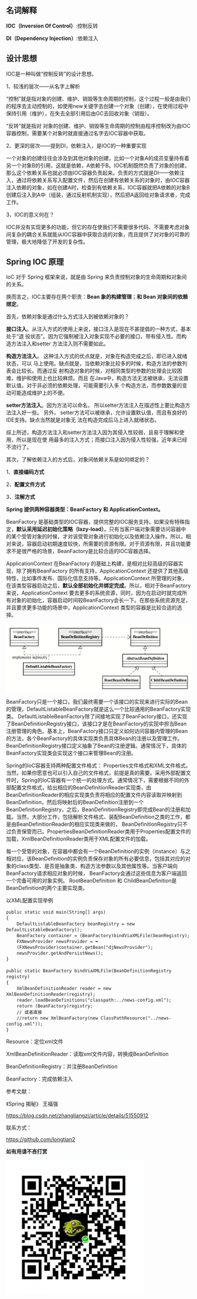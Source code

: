 
## 名词解释 ##

**IOC（Inversion Of Control）**:控制反转

**DI（Dependency Injection）**:依赖注入

## 设计思想 ##

IOC是一种叫做“控制反转”的设计思想。

1、较浅的层次——从名字上解析 

“控制”就是指对象的创建、维护、销毁等生命周期的控制，这个过程一般是由我们的程序去主动控制的，如使用new关键字去创建一个对象（创建），在使用过程中保持引用（维护），在失去全部引用后由GC去回收对象（销毁）。 

“反转”就是指对 对象的创建、维护、销毁等生命周期的控制由程序控制改为由IOC容器控制，需要某个对象时就直接通过名字去IOC容器中获取。

2、更深的层次——提到DI，依赖注入，是IOC的一种重要实现 

一个对象的创建往往会涉及到其他对象的创建，比如一个对象A的成员变量持有着另一个对象B的引用，这就是依赖，A依赖于B。IOC机制既然负责了对象的创建，那么这个依赖关系也就必须由IOC容器负责起来。负责的方式就是DI——依赖注入，通过将依赖关系写入配置文件，然后在创建有依赖关系的对象时，由IOC容器注入依赖的对象，如在创建A时，检查到有依赖关系，IOC容器就把A依赖的对象B创建后注入到A中（组装，通过反射机制实现），然后把A返回给对象请求者，完成工作。

3、IOC的意义何在？ 

IOC并没有实现更多的功能，但它的存在使我们不需要很多代码、不需要考虑对象间复杂的耦合关系就能从IOC容器中获取合适的对象，而且提供了对对象的可靠的管理，极大地降低了开发的复杂性。

## Spring IOC 原理  ##

IoC 对于 Spring 框架来说，就是由 Spring 来负责控制对象的生命周期和对象间的关系。

换而言之，IOC主要存在两个职责：**Bean 象的构建管理**；**和 Bean 对象间的依赖绑定**。

首先，依赖对象是通过什么方式注入到被依赖对象的？

**接口注入**。从注入方式的使用上来说，接口注入是现在不甚提倡的一种方式，基本处于“退
役状态”。因为它强制被注入对象实现不必要的接口，带有侵入性。而构造方法注入和setter
方法注入则不需要如此。

**构造方法注入**。 这种注入方式的优点就是，对象在构造完成之后，即已进入就绪状态，可以
马上使用。缺点就是，当依赖对象比较多的时候，构造方法的参数列表会比较长。而通过反
射构造对象的时候，对相同类型的参数的处理会比较困难，维护和使用上也比较麻烦。而且
在Java中，构造方法无法被继承，无法设置默认值。对于非必须的依赖处理，可能需要引入多
个构造方法，而参数数量的变动可能造成维护上的不便。

**setter方法注入**。因为方法可以命名， 所以setter方法注入在描述性上要比构造方法注入好一些。
另外， setter方法可以被继承，允许设置默认值，而且有良好的IDE支持。缺点当然就是对象无
法在构造完成后马上进入就绪状态。

综上所述，构造方法注入和setter方法注入因为其侵入性较弱，且易于理解和使用，所以是现在使
用最多的注入方式；而接口注入因为侵入性较强，近年来已经不流行了。

其次，了解依赖注入的方式后，对象间依赖关系是如何绑定的？

1、**直接编码方式**

2、**配置文件方式**

3、**注解方式**


**Spring 提供两种容器类型：BeanFactory 和 ApplicationContext。**

BeanFactory 是基础类型的IOC容器，提供完整的IOC服务支持。如果没有特殊指定，**默认采用延迟初始化策略（lazy-load）**。只有当客户端对象需要访问容器中的某个受管对象的时候，才对该受管对象进行初始化以及依赖注入操作。所以，相对来说，容器启动初期速度较快，所需要的资源有限。对于资源有限，并且功能要求不是很严格的场景，BeanFactory是比较合适的IOC容器选择。

ApplicationContext 在BeanFactory 的基础上构建，是相对比较高级的容器实现，除了拥有BeanFactory 的所有支持，ApplicationContext 还提供了其他高级特性，比如事件发布、国际化信息支持等。ApplicationContext 所管理的对象，在该类型容器启动之后，**默认全部初始化并绑定完成**。所以，相对于BeanFactory来说，ApplicationContext 要去更多的系统资源，同时，因为在启动时就完成所有对象的初始化，容器启动时间较BeanFactory会长一下。在那些系统资源充足，并且要求更多功能的场景中，ApplicationContext 类型的容器是比较合适的选择。

![](https://github.com/longtian2/cc3/blob/master/images/spring-ioc.png)

BeanFactory只是一个接口，我们最终需要一个该接口的实现来进行实际的Bean的管理，DefaultListableBeanFactory就是这么一个比较通用的BeanFactory实现类。 DefaultListableBeanFactory除了间接地实现了BeanFactory接口，还实现了BeanDefinitionRegistry接口，该接口才是在BeanFactory的实现中担当Bean注册管理的角色。基本上，BeanFactory接口只定义如何访问容器内管理的Bean的方法，各个BeanFactory的具体实现类负责具体Bean的注册以及管理工作。BeanDefinitionRegistry接口定义抽象了Bean的注册逻辑。通常情况下，具体的BeanFactory实现类会实现这个接口来管理Bean的注册。

Spring的IoC容器支持两种配置文件格式： Properties文件格式和XML文件格式。当然，如果你愿意也可以引入自己的文件格式，前提是真的需要。采用外部配置文件时，Spring的IoC容器有一个统一的处理方式。通常情况下，需要根据不同的外部配置文件格式，给出相应的BeanDefinitionReader实现类，由BeanDefinitionReader的相应实现类负责将相应的配置文件内容读取并映射到BeanDefinition，然后将映射后的BeanDefinition注册到一个BeanDefinitionRegistry，之后，BeanDefinitionRegistry即完成Bean的注册和加载。当然，大部分工作，包括解析文件格式、装配BeanDefinition之类的工作，都是由BeanDefinitionReader的相应实现类来做的， BeanDefinitionRegistry只不过负责保管而已。PropertiesBeanDefinitionReader类用于Properties配置文件的加载，XmlBeanDefinitionReader类用于XML配置文件的加载。

每一个受管的对象，在容器中都会有一个BeanDefinition的实例（instance）与之相对应，该BeanDefinition的实例负责保存对象的所有必要信息，包括其对应的对象的class类型、是否是抽象类、构造方法参数以及其他属性等。当客户端向BeanFactory请求相应对象的时候， BeanFactory会通过这些信息为客户端返回一个完备可用的对象实例。 RootBeanDefinition 和 ChildBeanDefinition是BeanDefinition的两个主要实现类。

以XML配置实现举例

	public static void main(String[] args)
	{
		DefaultListableBeanFactory beanRegistry = new DefaultListableBeanFactory();
		BeanFactory container = (BeanFactory)bindViaXMLFile(beanRegistry);
		FXNewsProvider newsProvider = ➥
		(FXNewsProvider)container.getBean("djNewsProvider");
		newsProvider.getAndPersistNews(); 
	}

	public static BeanFactory bindViaXMLFile(BeanDefinitionRegistry registry)
	{ 
		XmlBeanDefinitionReader reader = new XmlBeanDefinitionReader(registry);
		reader.loadBeanDefinitions("classpath:../news-config.xml");
		return (BeanFactory)registry; 
		// 或者直接
		//return new XmlBeanFactory(new ClassPathResource("../news-config.xml"));
	}

Resource：定位xml文件

XmlBeanDefinitionReader：读取xml文件内容，转换成BeanDefinition

BeanDefinitionRegistry：并注册BeanDefinition

BeanFactory：完成依赖注入

参考文献：

   《Spring 揭秘》 王福强

   https://blog.csdn.net/zhangliangzi/article/details/51550912


联系方式：

https://github.com/longtian2

**如有用请不吝打赏**

![](https://github.com/longtian2/cc3/blob/master/images/wechat_pay.png)